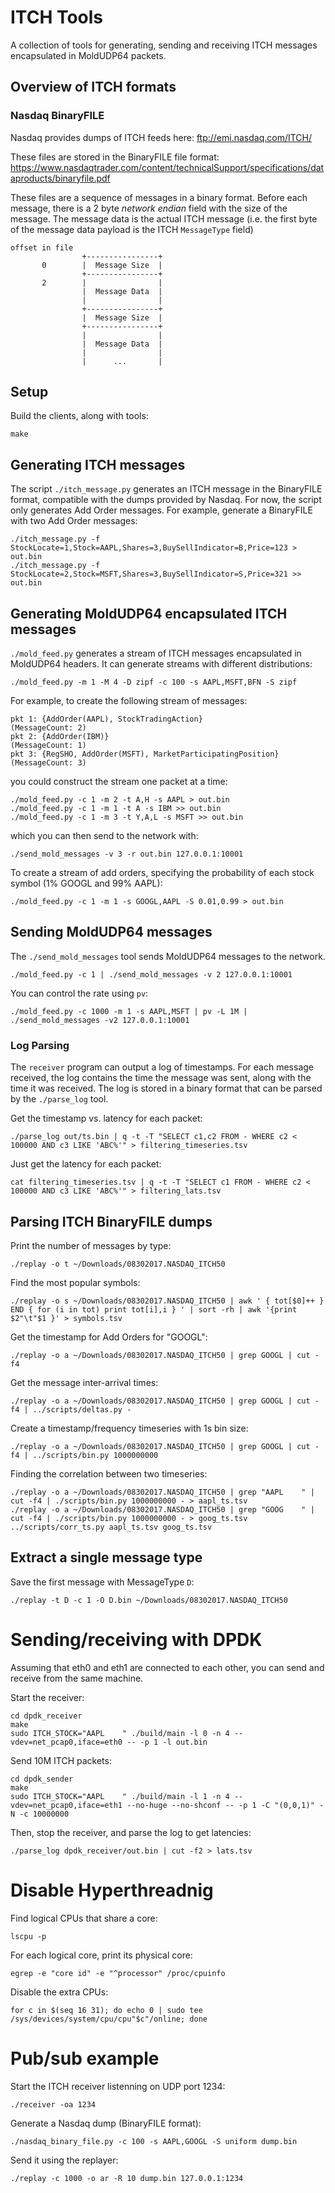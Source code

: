 # ITCH Tools
A collection of tools for generating, sending and receiving ITCH messages
encapsulated in MoldUDP64 packets.

## Overview of ITCH formats

### Nasdaq BinaryFILE
Nasdaq provides dumps of ITCH feeds here:
ftp://emi.nasdaq.com/ITCH/

These files are stored in the BinaryFILE file format:
https://www.nasdaqtrader.com/content/technicalSupport/specifications/dataproducts/binaryfile.pdf

These files are a sequence of messages in a binary format. Before each message,
there is a 2 byte *network endian* field with the size of the message. The
message data is the actual ITCH message (i.e. the first byte of the message
data payload is the ITCH `MessageType` field)

    
    offset in file
                    +----------------+
           0        |  Message Size  |
                    +----------------+
           2        |                |
                    |  Message Data  |
                    |                |
                    +----------------+
                    |  Message Size  |
                    +----------------+
                    |                |
                    |  Message Data  |
                    |                |
                    |      ...       |

## Setup
Build the clients, along with tools:

    make

## Generating ITCH messages
The script `./itch_message.py` generates an ITCH message in the
BinaryFILE format, compatible with the dumps provided by Nasdaq. For now, the
script only generates Add Order messages. For example, generate a BinaryFILE
with two Add Order messages:

    ./itch_message.py -f StockLocate=1,Stock=AAPL,Shares=3,BuySellIndicator=B,Price=123 > out.bin
    ./itch_message.py -f StockLocate=2,Stock=MSFT,Shares=3,BuySellIndicator=S,Price=321 >> out.bin

## Generating MoldUDP64 encapsulated ITCH messages
`./mold_feed.py` generates a stream of ITCH messages encapsulated in MoldUDP64
headers. It can generate streams with different distributions:

    ./mold_feed.py -m 1 -M 4 -D zipf -c 100 -s AAPL,MSFT,BFN -S zipf

For example, to create the following stream of messages:

    pkt 1: {AddOrder(AAPL), StockTradingAction}                    (MessageCount: 2)
    pkt 2: {AddOrder(IBM)}                                         (MessageCount: 1)
    pkt 3: {RegSHO, AddOrder(MSFT), MarketParticipatingPosition}   (MessageCount: 3)

you could construct the stream one packet at a time:

    ./mold_feed.py -c 1 -m 2 -t A,H -s AAPL > out.bin
    ./mold_feed.py -c 1 -m 1 -t A -s IBM >> out.bin
    ./mold_feed.py -c 1 -m 3 -t Y,A,L -s MSFT >> out.bin

which you can then send to the network with:

    ./send_mold_messages -v 3 -r out.bin 127.0.0.1:10001

To create a stream of add orders, specifying the probability of each stock
symbol (1% GOOGL and 99% AAPL):

    ./mold_feed.py -c 1 -m 1 -s GOOGL,AAPL -S 0.01,0.99 > out.bin


## Sending MoldUDP64 messages
The `./send_mold_messages` tool sends MoldUDP64 messages to the network.

    ./mold_feed.py -c 1 | ./send_mold_messages -v 2 127.0.0.1:10001

You can control the rate using `pv`:

    ./mold_feed.py -c 1000 -m 1 -s AAPL,MSFT | pv -L 1M | ./send_mold_messages -v2 127.0.0.1:10001

### Log Parsing
The `receiver` program can output a log of timestamps. For each message
received, the log contains the time the message was sent, along with the time
it was received. The log is stored in a binary format that can be parsed by the
`./parse_log` tool.

Get the timestamp vs. latency for each packet:

    ./parse_log out/ts.bin | q -t -T "SELECT c1,c2 FROM - WHERE c2 < 100000 AND c3 LIKE 'ABC%'" > filtering_timeseries.tsv

Just get the latency for each packet:

    cat filtering_timeseries.tsv | q -t -T "SELECT c1 FROM - WHERE c2 < 100000 AND c3 LIKE 'ABC%'" > filtering_lats.tsv

## Parsing ITCH BinaryFILE dumps
Print the number of messages by type:

    ./replay -o t ~/Downloads/08302017.NASDAQ_ITCH50

Find the most popular symbols:

    ./replay -o s ~/Downloads/08302017.NASDAQ_ITCH50 | awk ' { tot[$0]++ } END { for (i in tot) print tot[i],i } ' | sort -rh | awk '{print $2"\t"$1 }' > symbols.tsv

Get the timestamp for Add Orders for "GOOGL":

    ./replay -o a ~/Downloads/08302017.NASDAQ_ITCH50 | grep GOOGL | cut -f4

Get the message inter-arrival times:

    ./replay -o a ~/Downloads/08302017.NASDAQ_ITCH50 | grep GOOGL | cut -f4 | ../scripts/deltas.py -

Create a timestamp/frequency timeseries with 1s bin size:

    ./replay -o a ~/Downloads/08302017.NASDAQ_ITCH50 | grep GOOGL | cut -f4 | ../scripts/bin.py 1000000000

Finding the correlation between two timeseries:

    ./replay -o a ~/Downloads/08302017.NASDAQ_ITCH50 | grep "AAPL    " | cut -f4 | ./scripts/bin.py 1000000000 - > aapl_ts.tsv
    ./replay -o a ~/Downloads/08302017.NASDAQ_ITCH50 | grep "GOOG    " | cut -f4 | ./scripts/bin.py 1000000000 - > goog_ts.tsv
    ../scripts/corr_ts.py aapl_ts.tsv goog_ts.tsv


## Extract a single message type
Save the first message with MessageType `D`:

    ./replay -t D -c 1 -O D.bin ~/Downloads/08302017.NASDAQ_ITCH50

# Sending/receiving with DPDK
Assuming that eth0 and eth1 are connected to each other, you can send and
receive from the same machine.

Start the receiver:

    cd dpdk_receiver
    make
    sudo ITCH_STOCK="AAPL    " ./build/main -l 0 -n 4 --vdev=net_pcap0,iface=eth0 -- -p 1 -l out.bin

Send 10M ITCH packets:

    cd dpdk_sender
    make
    sudo ITCH_STOCK="AAPL    " ./build/main -l 1 -n 4 --vdev=net_pcap0,iface=eth1 --no-huge --no-shconf -- -p 1 -C "(0,0,1)" -N -c 10000000

Then, stop the receiver, and parse the log to get latencies:

    ./parse_log dpdk_receiver/out.bin | cut -f2 > lats.tsv

# Disable Hyperthreadnig

Find logical CPUs that share a core:

    lscpu -p

For each logical core, print its physical core:

    egrep -e "core id" -e "^processor" /proc/cpuinfo

Disable the extra CPUs:

    for c in $(seq 16 31); do echo 0 | sudo tee /sys/devices/system/cpu/cpu"$c"/online; done

# Pub/sub example

Start the ITCH receiver listenning on UDP port 1234:

    ./receiver -oa 1234

Generate a Nasdaq dump (BinaryFILE format):

    ./nasdaq_binary_file.py -c 100 -s AAPL,GOOGL -S uniform dump.bin

Send it using the replayer:

    ./replay -c 1000 -o ar -R 10 dump.bin 127.0.0.1:1234
